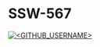 # SSW-567

[![<GITHUB_USERNAME>](https://circleci.com/gh/troyler/SSW-567.svg?style=svg)](https://app.circleci.com/pipelines/github/troyler/SSW-567?branch=main&filter=all)
